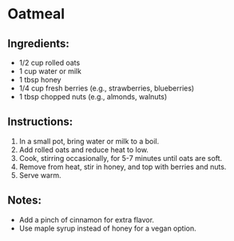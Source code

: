 # Oatmeal

## Ingredients:
- 1/2 cup rolled oats
- 1 cup water or milk
- 1 tbsp honey
- 1/4 cup fresh berries (e.g., strawberries, blueberries)
- 1 tbsp chopped nuts (e.g., almonds, walnuts)

## Instructions:
1. In a small pot, bring water or milk to a boil.
2. Add rolled oats and reduce heat to low.
3. Cook, stirring occasionally, for 5-7 minutes until oats are soft.
4. Remove from heat, stir in honey, and top with berries and nuts.
5. Serve warm.

## Notes:
- Add a pinch of cinnamon for extra flavor.
- Use maple syrup instead of honey for a vegan option.